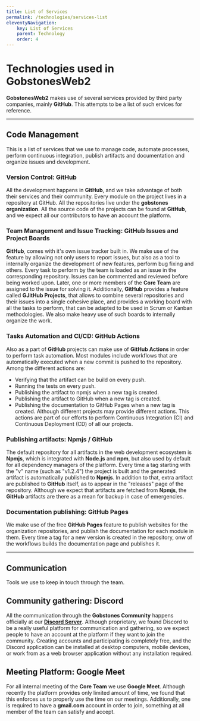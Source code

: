 ```yaml
---
title: List of Services
permalink: /technologies/services-list
eleventyNavigation:
    key: List of Services
    parent: Technology
    order: 4
---
```

# Technologies used in **GobstonesWeb2**

**GobstonesWeb2** makes use of several services provided by third party companies, mainly **GitHub**. This attempts to be a list of such ervices for reference.

-----------------------------------------------------

## Code Management

This is a list of services that we use to manage code, automate processes, perform continuous integration, publish artifacts and documentation and organize issues and development.

### Version Control: GitHub

All the development happens in **GitHub**, and we take advantage of both their services and their community.
Every module on the project lives in a repository at GitHub. All the repositories live under the **gobstones organization**. All the source code of the projects can be found at **GitHub**, and we expect all our contributors to have an account the platform.

### Team Management and Issue Tracking: GitHub Issues and Project Boards

**GitHub**, comes with it's own issue tracker built in. We make use of the feature by allowing not only users to report issues, but also as a tool to internally organize the development of new features, perform bug fixing and others.
Every task to perform by the team is loaded as an issue in the corresponding repository. Issues can be commented and reviewed before being worked upon. Later, one or more members of the **Core Team** are assigned to the issue for solving it.
Additionally, **GitHub** provides a feature called **GJitHub Projects**, that allows to combine several repositories and their issues into a single cohesive place, and provides a working board with all the tasks to perform, that can be adapted to be used in Scrum or Kanban methodologies. We also make heavy use of such boards to internally organize the work.

### Tasks Automation and CI/CD: GitHub Actions

Also as a part of **GitHub** projects can make use of **GitHub Actions** in order to perform task automation. Most modules include workflows that are automatically executed when a new commit is pushed to the repository.
Among the different actions are:
* Verifying that the artifact can be build on every push.
* Running the tests on every push.
* Publishing the artifact to npmjs when a new tag is created.
* Publishing the artifact to GitHub when a new tag is created.
* Publishing the documentation to GitHub Pages when a new tag is created.
Although different projects may provide different actions.
This actions are part of our efforts to perform Continuous Integration (CI) and Continuous Deployment (CD) of all our projects.

### Publishing artifacts: Npmjs / GitHub

The default repository for all artifacts in the web development ecosystem is **Npmjs**, which is integrated with **Node.js** and **npm**, but also used by default for all dependency managers of the platform.
Every time a tag starting with the "v" name (such as "v1.2.4") the project is built and the generated artifact is automatically published to **Npmjs**.
In addition to that, extra artifact are published to **GitHub** itself, as to appear in the "releases" page of the repository. Although we expect that artifacts are fetched from **Npmjs**, the **GitHub** artifacts are there as a mean for backup in case of emergencies.

### Documentation publishing: GitHub Pages

We make use of the free **GitHub Pages** feature to publish websites for the organization repositories, and publish the documentation for each module in them.
Every time a tag for a new version is created in the repository, onw of the workflows builds the documentation page and publishes it.

-----------------------------------------------------

## Communication

Tools we use to keep in touch through the team.

## Community gathering: Discord

All the communication through the **Gobstones Community** happens officially at our [**Discord Server**](http://bit.ly/ComunidadGobstones). Although proprietary, we found Discord to be a really useful platform for communication and gathering, so we expect people to have an account at the platform if they want to join the community. Creating accounts and participating is completely free, and the Discord application can be installed at desktop computers, mobile devices, or work from as a web browser application without any installation required.

## Meeting Platform: Google Meet

For all internal meeting of the **Core Team** we use **Google Meet**. Although recently the platform provides only limited amount of time, we found that this enforces us to properly use the time on our meetings. Additionally, one is required to have a **gmail.com** account in order to join, something at all member of the team can satisfy and accept.
